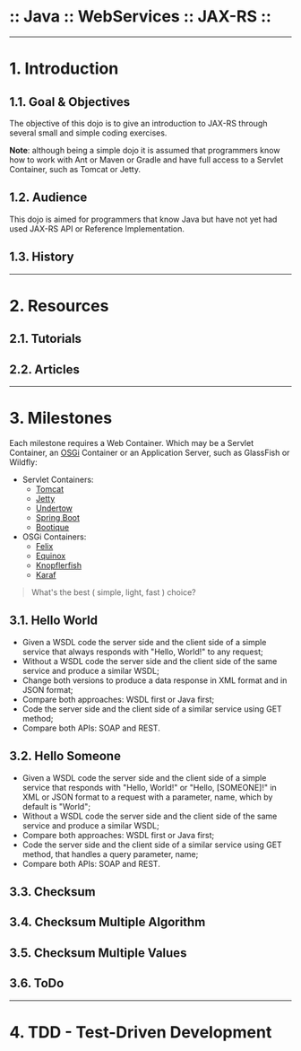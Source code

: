 :: Java :: WebServices :: JAX-RS ::
===================================

----

# 1. Introduction

## 1.1. Goal & Objectives

The objective of this dojo is to give an introduction to JAX-RS through several small and simple coding exercises.

**Note**: although being a simple dojo it is assumed that programmers know how to work with Ant or Maven or Gradle and have full access to a Servlet Container, such as Tomcat or Jetty.

## 1.2. Audience

This dojo is aimed for programmers that know Java but have not yet had used JAX-RS API or Reference Implementation.

## 1.3. History

----

# 2. Resources

## 2.1. Tutorials

## 2.2. Articles

----

# 3. Milestones

Each milestone requires a Web Container. Which may be a Servlet Container, an [OSGi](https://www.osgi.org/developer/specifications/) Container or an Application Server, such as GlassFish or Wildfly:
- Servlet Containers:
  - [Tomcat](http://tomcat.apache.org/)
  - [Jetty](http://www.eclipse.org/jetty/)
  - [Undertow](http://undertow.io/)
  - [Spring Boot](http://projects.spring.io/spring-boot/)
  - [Bootique](http://bootique.io/)
- OSGi Containers:
  - [Felix](http://felix.apache.org/)
  - [Equinox](http://www.eclipse.org/equinox/)
  - [Knopflerfish](http://www.knopflerfish.org/)
  - [Karaf](http://karaf.apache.org/)

> What's the best ( simple, light, fast ) choice?

## 3.1. Hello World

- Given a WSDL code the server side and the client side of a simple service that always responds with "Hello, World!" to any request;
- Without a WSDL code the server side and the client side of the same service and produce a similar WSDL;
- Change both versions to produce a data response in XML format and in JSON format;
- Compare both approaches: WSDL first or Java first;
- Code the server side and the client side of a similar service using GET method;
- Compare both APIs: SOAP and REST.

## 3.2. Hello Someone

- Given a WSDL code the server side and the client side of a simple service that responds with "Hello, World!" or "Hello, [SOMEONE]!" in XML or JSON format to a request with a parameter, name, which by default is "World";
- Without a WSDL code the server side and the client side of the same service and produce a similar WSDL;
- Compare both approaches: WSDL first or Java first;
- Code the server side and the client side of a similar service using GET method, that handles a query parameter, name;
- Compare both APIs: SOAP and REST.

## 3.3. Checksum

## 3.4. Checksum Multiple Algorithm

## 3.5. Checksum Multiple Values

## 3.6. ToDo

----

# 4. TDD - Test-Driven Development
